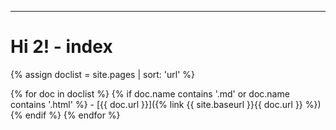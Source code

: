 ------

Hi 2\! \- index
===

{% assign doclist = site.pages | sort: 'url' %}

{% for doc in doclist %}
    {% if doc.name contains '.md' or doc.name contains '.html' %}
    - [{{ doc.url }}]({% link {{ site.baseurl }}{{ doc.url }} %})
    {% endif %}
{% endfor %}
